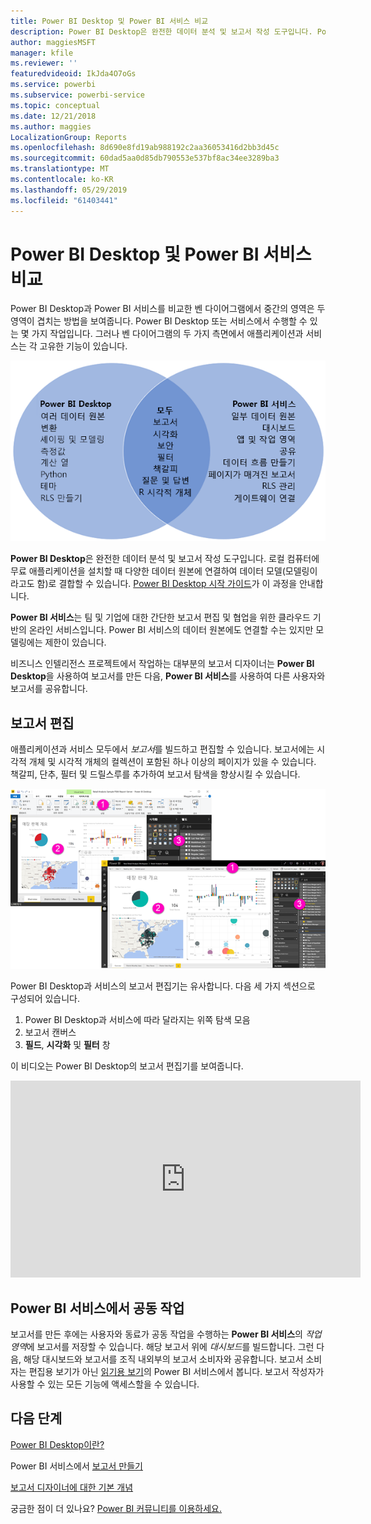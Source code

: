 ```yaml
---
title: Power BI Desktop 및 Power BI 서비스 비교
description: Power BI Desktop은 완전한 데이터 분석 및 보고서 작성 도구입니다. Power BI 서비스는 팀 및 기업에 대한 간단한 보고서 편집 및 협업을 위한 클라우드 기반의 온라인 서비스입니다.
author: maggiesMSFT
manager: kfile
ms.reviewer: ''
featuredvideoid: IkJda4O7oGs
ms.service: powerbi
ms.subservice: powerbi-service
ms.topic: conceptual
ms.date: 12/21/2018
ms.author: maggies
LocalizationGroup: Reports
ms.openlocfilehash: 8d690e8fd19ab988192c2aa36053416d2bb3d45c
ms.sourcegitcommit: 60dad5aa0d85db790553e537bf8ac34ee3289ba3
ms.translationtype: MT
ms.contentlocale: ko-KR
ms.lasthandoff: 05/29/2019
ms.locfileid: "61403441"
---
```

# <a name="comparing-power-bi-desktop-and-the-power-bi-service"></a>Power BI Desktop 및 Power BI 서비스 비교

Power BI Desktop과 Power BI 서비스를 비교한 벤 다이어그램에서 중간의 영역은 두 영역이 겹치는 방법을 보여줍니다. Power BI Desktop 또는 서비스에서 수행할 수 있는 몇 가지 작업입니다. 그러나 벤 다이어그램의 두 가지 측면에서 애플리케이션과 서비스는 각 고유한 기능이 있습니다.  

![Power BI Desktop 및 서비스의 벤 다이어그램](media/service-service-vs-desktop/power-bi-venn-desktop-service.png)

**Power BI Desktop**은 완전한 데이터 분석 및 보고서 작성 도구입니다. 로컬 컴퓨터에 무료 애플리케이션을 설치할 때 다양한 데이터 원본에 연결하여 데이터 모델(모델링이라고도 함)로 결합할 수 있습니다. [Power BI Desktop 시작 가이드](desktop-getting-started.md)가 이 과정을 안내합니다.

**Power BI 서비스**는 팀 및 기업에 대한 간단한 보고서 편집 및 협업을 위한 클라우드 기반의 온라인 서비스입니다. Power BI 서비스의 데이터 원본에도 연결할 수는 있지만 모델링에는 제한이 있습니다. 

비즈니스 인텔리전스 프로젝트에서 작업하는 대부분의 보고서 디자이너는 **Power BI Desktop**을 사용하여 보고서를 만든 다음, **Power BI 서비스**를 사용하여 다른 사용자와 보고서를 공유합니다.

## <a name="report-editing"></a>보고서 편집

애플리케이션과 서비스 모두에서 *보고서*를 빌드하고 편집할 수 있습니다. 보고서에는 시각적 개체 및 시각적 개체의 컬렉션이 포함된 하나 이상의 페이지가 있을 수 있습니다. 책갈피, 단추, 필터 및 드릴스루를 추가하여 보고서 탐색을 향상시킬 수 있습니다.

![Power BI Desktop 또는 서비스에서 보고서 편집](media/service-service-vs-desktop/power-bi-editing-desktop-service.png)

Power BI Desktop과 서비스의 보고서 편집기는 유사합니다. 다음 세 가지 섹션으로 구성되어 있습니다.  

1. Power BI Desktop과 서비스에 따라 달라지는 위쪽 탐색 모음    
2. 보고서 캔버스     
3. **필드**, **시각화** 및 **필터** 창

이 비디오는 Power BI Desktop의 보고서 편집기를 보여줍니다. 

<iframe width="560" height="315" src="https://www.youtube.com/embed/IkJda4O7oGs" frameborder="0" allowfullscreen></iframe>

## <a name="collaborating-in-the-power-bi-service"></a>Power BI 서비스에서 공동 작업

보고서를 만든 후에는 사용자와 동료가 공동 작업을 수행하는 **Power BI 서비스**의 *작업 영역*에 보고서를 저장할 수 있습니다. 해당 보고서 위에 *대시보드*를 빌드합니다. 그런 다음, 해당 대시보드와 보고서를 조직 내외부의 보고서 소비자와 공유합니다. 보고서 소비자는 편집용 보기가 아닌 [읽기용 보기](consumer/end-user-reading-view.md)의 Power BI 서비스에서 봅니다. 보고서 작성자가 사용할 수 있는 모든 기능에 액세스할을 수 있습니다. 

## <a name="next-steps"></a>다음 단계

[Power BI Desktop이란?](desktop-what-is-desktop.md)

Power BI 서비스에서 [보고서 만들기](service-report-create-new.md)

[보고서 디자이너에 대한 기본 개념](service-basic-concepts.md)

궁금한 점이 더 있나요? [Power BI 커뮤니티를 이용하세요.](http://community.powerbi.com/)

